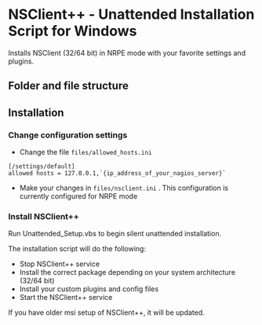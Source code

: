 # NSClient++ - Unattended Installation Script for Windows
Installs NSClient (32/64 bit) in NRPE mode with your favorite settings and plugins.

## Folder and file structure

## Installation

### Change configuration settings

* Change the file `files/allowed_hosts.ini`
```
[/settings/default]
allowed hosts = 127.0.0.1,`{ip_address_of_your_nagios_server}`
```

* Make your changes in `files/nsclient.ini` . This configuration is currently configured for NRPE mode

### Install NSClient++

Run Unattended_Setup.vbs to begin silent unattended installation. 

The installation script will do the following:

* Stop NSClient++ service
* Install the correct package depending on your system architecture (32/64 bit)
* Install your custom plugins and config files
* Start the NSClient++ service

If you have older msi setup of NSClient++, it will be updated.

